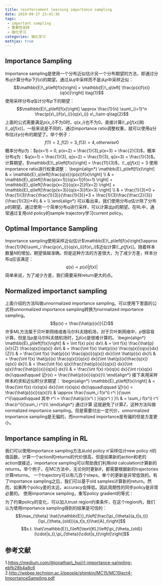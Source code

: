 ```yaml
---
title: reinforcement learning importance sampling
date: 2019-09-27 23:41:36
tags:
 - important sampling
 - 重要性采样
 - 强化学习
categories: 强化学习
mathjax: true
---
```


## Importance Sampling
Importance sampling是使用一个分布近似估计另一个分布期望的方法，即通过分布$q$计算分布$p$下$f(x)$的期望。通过从$q$中采样而不是从$p$中采样近似：
$$\mathbb{E}\_p\left[f(x)\right] = \mathbb{E}\_q\left[ \frac{p(x)f(x)}{q(x)}\right] \tag{1}$$
使用采样分布$q$估计分布$p$下的期望：
$$\mathbb{E}\_p\left[f(x)\right] \approx \frac{1}{n} \sum\_{i=1}^n \frac{p(x\_i)f(x\_i)}{q(x\_i)} x\_i\sim q\tag{2}$$
上面的公式需要满足$p(x\_i)$不为$0$时，$q(x\_i)$也不为$0$。直接计算$\mathbb{E}\_p\left[f(x)\right]$和$\mathbb{E}\_q\left[f(x)\right]$，一般来说是不同的，通过importance ratio调整权重，就可以使用$q$分布估计$p$分布的期望了。举个例子：
$$f(1) = 2, f(2) = 3, f(3) = 4, otherwise 0$$
概率分布$p$为：$p(x=1) = 0, p(x=2) = \frac{1}{3},p(x=3) = \frac{2}{3}$，概率分布$q$为：$q(x=1) = \frac{1}{3}, q(x=2) = \frac{1}{3}, q(x=3) = \frac{1}{3}$。计算期望，$\mathbb{E}\_p\left[f(x)\right] = \frac{11}{3}$，$\mathbb{E}\_q\left[f(x)\right] = 3$
使用importance ratio进行权重调整：
\begin{align\*}
\mathbb{E}\_p\left[f(x)\right] & = \mathbb{E}\_q\left[\frac{q(x)}{p(x)}f(x)\right] \\\\
& = \mathbb{E}\_q\left[\frac{p(x=1)}{q(x=1)}f(x=1) \right] + \mathbb{E}\_q\left[\frac{p(x=2)}{q(x=2)}f(x=2) \right] + \mathbb{E}\_q\left[\frac{p(x=3)}{q(x=3)}f(x=3) \right] \\\\
& = \frac{1}{3}*0 + \frac{1}{3}\frac{\frac{1}{3}}{\frac{1}{3}}*3 + \frac{1}{3}\frac{\frac{2}{3}}{\frac{1}{3}}*4\\\\
& = \\\\
\end{align\*}
可以看出来，我们使用分布$q$估计除了分布$p$的期望。通过使用一个简单分布$q$进行采样，可以计算出$p$的期望。在RL中，通常通过复用old policy的sample trajectory学习current policy。

## Optimal Importance Sampling
Importance sampling使用采样近似估计$\mathbb{E}\_p\left[f(x)\right]\approx \frac{1}{N}\sum\_i \frac{p(x\_i)}{q(x\_i)}f(x\_i)$近似计算$\mathbb{E}\_p\left[f(x)\right]$。随着样本数量$N$的增加，期望值越准确。但是这种方法的方差很大，为了减少方差，样本分布$q$应该满足：
$$q(x) \propto p(x)\vert f(x)\vert $$
简单来说，为了减少方差，我们需要采样return更大的点。

## Normalized importanct sampling
上面介绍的方法叫做unnormalized importance sampling。可以使用下里面的公式将unnormalized importance sampling转换为normalized importance sampling。
$$p(x) = \frac{\hat{p}(x)}{Z}$$
许多ML方法属于贝叶斯网络或者马尔科夫随机场，对于贝叶斯网络中，$p$很容易计算。但是当$p$是马尔科夫随机场时，$\sum\hat{p}(x)$是很难计算的。
\begin{align\*}
\mathbb{E}\_p\left[f(x)\right] & = \int f(x) p(x) dx\\\\
& = \int f(x) \frac{\hat{p}(x)}{Z} \frac{q(x)}{q(x)} dx\\\\
& = \frac{\int f(x) \hat{p}(x) \frac{q(x)}{q(x)}dx}{Z}\\\\
& = \frac{\int f(x) \hat{p}(x) \frac{q(x)}{q(x)} dx}{\int \hat{p}(x) dx}\\\\
& = \frac{\int f(x) \hat{p}(x) \frac{q(x)}{q(x)} dx}{\int \hat{p}(x)\frac{q(x)}{q(x)} dx}\\\\
& = \frac{\int f(x) q(x)\frac{\hat{p}(x)}{q(x)} dx}{\int q(x)\frac{\hat{p}(x)}{q(x)} dx}\\\\
& = \frac{\int f(x) r(x)q(x) dx}{\int r(x)q(x) dx}\qquad\qquad 记r(x) = \frac{\hat{p}(x)}{q(x)}\\\\
\end{align\*}
接下来用采样样本的求和近似积分求期望：
\begin{align\*}
\mathbb{E}\_p\left[f(x)\right] & = \frac{\int f(x) r(x)q(x) dx}{\int r(x)q(x) dx}\qquad\qquad 记r(x) = \frac{\hat{p}(x)}{q(x)}\\\\
& \approx \frac{\sum\_i f(x^i) r^i }{\sum r^i}\qquad\qquad 其中 r^i = \frac{\hat{p}(x^i ) }{q(x^i ) }\\\\
& = \sum\_i f(x^i) r^i  \frac{r^i}{\sum\_i r^i}\\\\
\end{align\*}
通过计算
这就避免了计算$Z$，这种方法叫做normalized importance sampling。但是需要付出一定代价，unnormalized importance sampling是无偏的，而normalized importance是有偏的但是方差更小。

## Importance sampling in RL
我们可以使用importance sampling方法从old policy $\pi'$采样估计new policy $\pi$的值函数。计算一个action的returns的代价很高，但是如果新的action和老的action很接近，importance sampling可以帮助我们利用old calculation计算新的returns。举个例子，在MC方法中，无论何时更新$\theta$，都需要根据新的trajectories计算returns。
一个trajectory可以有几百个steps，单个的更新是非常低效的。有了importance sampling之后，我们可以基于old samples计算新的return。然而，如果两个policy差的太远，accuracy会降低。因此周期性的同步policy是非常必要的。
使用importance sampling，重写policy gradient的等式：
$$$$
为了约束policy的变化，可以加入trust region约束条件，在这个region内，我们认为使用importance sampling得到的结果是可信的：
$$\max_{\theta} \hat{\mathbb{E}}_t\left[\frac{\pi_{\theta}(a_t|s_t)}{\pi_{\theta_{old}}(a_t|s_t}\hat{A}_t\right]$$
$$s.t. \hat{\mathbb{E}}_t\left[\text{KL}\left[\pi_{\theta_{old}}(\cdot|s_t),\pi_{\theta}(\cdot|s_t)\right]\right]$$

## 参考文献
1.https://medium.com/@jonathan\_hui/rl-importance-sampling-ebfb28b4a8c6
2.http://webee.technion.ac.il/people/shimkin/MC15/MC15lect4-ImportanceSampling.pdf
